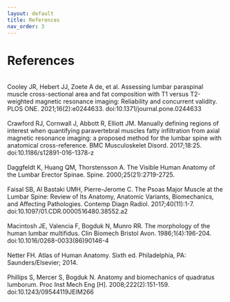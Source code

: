 ```yaml
---
layout: default
title: References
nav_order: 3
---
```

<h1>References</h1>
<br>
Cooley JR, Hebert JJ, Zoete A de, et al. Assessing lumbar paraspinal muscle cross-sectional area and fat composition with T1 versus T2-weighted magnetic resonance imaging: Reliability and concurrent validity. PLOS ONE. 2021;16(2):e0244633. doi:10.1371/journal.pone.0244633
<br><br>
Crawford RJ, Cornwall J, Abbott R, Elliott JM. Manually defining regions of interest when quantifying paravertebral muscles fatty infiltration from axial magnetic resonance imaging: a proposed method for the lumbar spine with anatomical cross-reference. BMC Musculoskelet Disord. 2017;18:25. doi:10.1186/s12891-016-1378-z
<br><br>
Daggfeldt K, Huang QM, Thorstensson A. The Visible Human Anatomy of the Lumbar Erector Spinae. Spine. 2000;25(21):2719-2725.
<br><br>
Faisal SB, Al Bastaki UMH, Pierre-Jerome C. The Psoas Major Muscle at the Lumbar Spine: Review of Its Anatomy, Anatomic Variants, Biomechanics, and Affecting Pathologies. Contemp Diagn Radiol. 2017;40(11):1-7. doi:10.1097/01.CDR.0000516480.38552.a2
<br><br>
Macintosh JE, Valencia F, Bogduk N, Munro RR. The morphology of the human lumbar multifidus. Clin Biomech Bristol Avon. 1986;1(4):196-204. doi:10.1016/0268-0033(86)90146-4
<br><br>
Netter FH. Atlas of Human Anatomy. Sixth ed. Philadelphia, PA: Saunders/Elsevier; 2014.
<br><br>
Phillips S, Mercer S, Bogduk N. Anatomy and biomechanics of quadratus lumborum. Proc Inst Mech Eng [H]. 2008;222(2):151-159. doi:10.1243/09544119JEIM266
